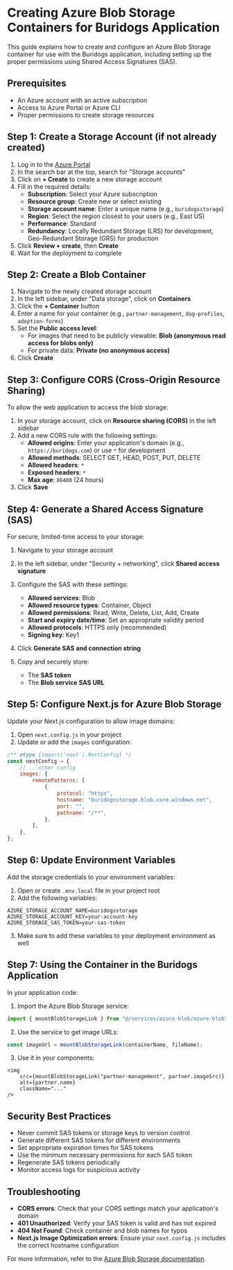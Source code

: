 # Creating Azure Blob Storage Containers for Buridogs Application

This guide explains how to create and configure an Azure Blob Storage container for use with the Buridogs application, including setting up the proper permissions using Shared Access Signatures (SAS).

## Prerequisites

-   An Azure account with an active subscription
-   Access to Azure Portal or Azure CLI
-   Proper permissions to create storage resources

## Step 1: Create a Storage Account (if not already created)

1. Log in to the [Azure Portal](https://portal.azure.com)
2. In the search bar at the top, search for "Storage accounts"
3. Click on **+ Create** to create a new storage account
4. Fill in the required details:
    - **Subscription**: Select your Azure subscription
    - **Resource group**: Create new or select existing
    - **Storage account name**: Enter a unique name (e.g., `buridogsstorage`)
    - **Region**: Select the region closest to your users (e.g., East US)
    - **Performance**: Standard
    - **Redundancy**: Locally Redundant Storage (LRS) for development, Geo-Redundant Storage (GRS) for production
5. Click **Review + create**, then **Create**
6. Wait for the deployment to complete

## Step 2: Create a Blob Container

1. Navigate to the newly created storage account
2. In the left sidebar, under "Data storage", click on **Containers**
3. Click the **+ Container** button
4. Enter a name for your container (e.g., `partner-management`, `dog-profiles`, `adoption-forms`)
5. Set the **Public access level**:
    - For images that need to be publicly viewable: **Blob (anonymous read access for blobs only)**
    - For private data: **Private (no anonymous access)**
6. Click **Create**

## Step 3: Configure CORS (Cross-Origin Resource Sharing)

To allow the web application to access the blob storage:

1. In your storage account, click on **Resource sharing (CORS)** in the left sidebar
2. Add a new CORS rule with the following settings:
    - **Allowed origins**: Enter your application's domain (e.g., `https://buridogs.com`) or use `*` for development
    - **Allowed methods**: SELECT GET, HEAD, POST, PUT, DELETE
    - **Allowed headers**: `*`
    - **Exposed headers**: `*`
    - **Max age**: `86400` (24 hours)
3. Click **Save**

## Step 4: Generate a Shared Access Signature (SAS)

For secure, limited-time access to your storage:

1. Navigate to your storage account
2. In the left sidebar, under "Security + networking", click **Shared access signature**
3. Configure the SAS with these settings:

    - **Allowed services**: Blob
    - **Allowed resource types**: Container, Object
    - **Allowed permissions**: Read, Write, Delete, List, Add, Create
    - **Start and expiry date/time**: Set an appropriate validity period
    - **Allowed protocols**: HTTPS only (recommended)
    - **Signing key**: Key1

4. Click **Generate SAS and connection string**
5. Copy and securely store:
    - The **SAS token**
    - The **Blob service SAS URL**

## Step 5: Configure Next.js for Azure Blob Storage

Update your Next.js configuration to allow image domains:

1. Open `next.config.js` in your project
2. Update or add the `images` configuration:

```javascript
/** @type {import('next').NextConfig} */
const nextConfig = {
    // ...other config
    images: {
        remotePatterns: [
            {
                protocol: "https",
                hostname: "buridogsstorage.blob.core.windows.net",
                port: "",
                pathname: "/**",
            },
        ],
    },
};
```

## Step 6: Update Environment Variables

Add the storage credentials to your environment variables:

1. Open or create `.env.local` file in your project root
2. Add the following variables:

```
AZURE_STORAGE_ACCOUNT_NAME=buridogsstorage
AZURE_STORAGE_ACCOUNT_KEY=your-account-key
AZURE_STORAGE_SAS_TOKEN=your-sas-token
```

3. Make sure to add these variables to your deployment environment as well

## Step 7: Using the Container in the Buridogs Application

In your application code:

1. Import the Azure Blob Storage service:

```typescript
import { mountBlobStorageLink } from "@/services/azure-blob/azure-blob";
```

2. Use the service to get image URLs:

```typescript
const imageUrl = mountBlobStorageLink(containerName, fileName);
```

3. Use it in your components:

```tsx
<img
    src={mountBlobStorageLink("partner-management", partner.imageSrc)}
    alt={partner.name}
    className="..."
/>
```

## Security Best Practices

-   Never commit SAS tokens or storage keys to version control
-   Generate different SAS tokens for different environments
-   Set appropriate expiration times for SAS tokens
-   Use the minimum necessary permissions for each SAS token
-   Regenerate SAS tokens periodically
-   Monitor access logs for suspicious activity

## Troubleshooting

-   **CORS errors**: Check that your CORS settings match your application's domain
-   **401 Unauthorized**: Verify your SAS token is valid and has not expired
-   **404 Not Found**: Check container and blob names for typos
-   **Next.js Image Optimization errors**: Ensure your `next.config.js` includes the correct hostname configuration

For more information, refer to the [Azure Blob Storage documentation](https://docs.microsoft.com/en-us/azure/storage/blobs/).
